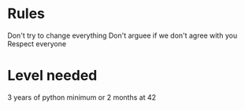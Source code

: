 # Rules
Don't try to change everything
Don't arguee if we don't agree with you
Respect everyone
# Level needed
3 years of python minimum or 2 months at 42
